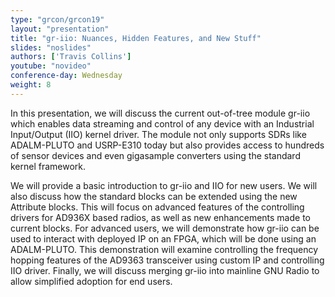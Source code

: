 ```yaml
---
type: "grcon/grcon19"
layout: "presentation"
title: "gr-iio: Nuances, Hidden Features, and New Stuff"
slides: "noslides"
authors: ['Travis Collins']
youtube: "novideo"
conference-day: Wednesday
weight: 8
---
```

In this presentation, we will discuss the current out-of-tree module gr-iio which enables data streaming and control of any device with an Industrial Input/Output (IIO) kernel driver. The module not only supports SDRs like ADALM-PLUTO and USRP-E310 today but also provides access to hundreds of sensor devices and even gigasample converters using the standard kernel framework.
 
We will provide a basic introduction to gr-iio and IIO for new users. We will also discuss how the standard blocks can be extended using the new Attribute blocks. This will focus on advanced features of the controlling drivers for AD936X based radios, as well as new enhancements made to current blocks. For advanced users, we will demonstrate how gr-iio can be used to interact with deployed IP on an FPGA, which will be done using an ADALM-PLUTO. This demonstration will examine controlling the frequency hopping features of the AD9363 transceiver using custom IP and controlling IIO driver. Finally, we will discuss merging gr-iio into mainline GNU Radio to allow simplified adoption for end users.